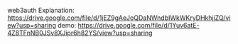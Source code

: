 web3auth
Explanation:
https://drive.google.com/file/d/1jEZ9gAeJoQDaNWndbIWkWKryDHkhjjZQ/view?usp=sharing
demo:
https://drive.google.com/file/d/1Yuv6atE-4Z8TFnNB0JSv8XJipr6h82YS/view?usp=sharing
